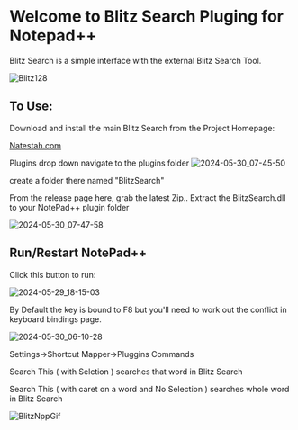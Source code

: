 # Welcome to Blitz Search Pluging for Notepad++

Blitz Search is a simple interface with the external Blitz Search Tool.

![Blitz128](https://github.com/Natestah/BlitsNppPlugin/assets/11800697/99f0a751-bd73-43d2-a19c-5077fec8bb45)

## To Use:
Download and install the main Blitz Search from the Project Homepage:

[Natestah.com](https://natestah.com)

Plugins drop down navigate to the plugins folder
![2024-05-30_07-45-50](https://github.com/Natestah/BlitsNppPlugin/assets/11800697/84c55308-b488-4398-b9b4-59787ccdf6f2)

create a folder there named "BlitzSearch"

From the release page here, grab the latest Zip.. Extract the BlitzSearch.dll to your NotePad++ plugin folder

![2024-05-30_07-47-58](https://github.com/Natestah/BlitsNppPlugin/assets/11800697/199933d0-ba34-45d7-a987-f0f57bd0e992)

## Run/Restart NotePad++

Click this button to run:

![2024-05-29_18-15-03](https://github.com/Natestah/BlitsNppPlugin/assets/11800697/e244d9a1-29bf-449e-8559-3d93a2740d80)

By Default the key is bound to F8 but you'll need to work out the conflict in keyboard bindings page.

![2024-05-30_06-10-28](https://github.com/Natestah/BlitsNppPlugin/assets/11800697/721767ed-2f80-4d87-8cb9-4e160104c3ba)

Settings->Shortcut Mapper->Pluggins Commands

Search This ( with Selction ) searches that word in Blitz Search

Search This ( with caret on a word and No Selection ) searches whole word in Blitz Search

![BlitzNppGif](https://github.com/Natestah/BlitsNppPlugin/assets/11800697/a48ec365-6cef-4ea6-b025-332783200855)
